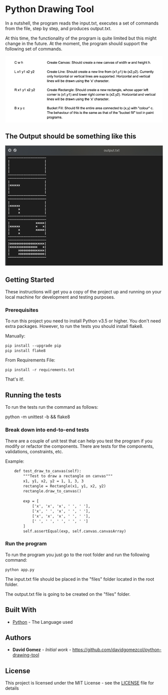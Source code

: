 # Python Drawing Tool

In a nutshell, the program reads the input.txt, executes a set of commands from the file, 
step by step, and produces output.txt.

At this time, the functionality of the program is quite limited but this might change in the future.
At the moment, the program should support the following set of commands.

![img.png](commands.png)

## The Output should be something like this

![img.png](output_file.png)

## Getting Started

These instructions will get you a copy of the project up and running on your local machine 
for development and testing purposes.

### Prerequisites

To run this project you need to install Python v3.5 or higher. You don't need extra packages. 
However, to run the tests you should install flake8.

Manually:
```
pip install --upgrade pip
pip install flake8
```

From Requirements File:
```
pip install -r requirements.txt
```

That's it!.

## Running the tests

To run the tests run the command as follows:

python -m unittest -b && flake8

### Break down into end-to-end tests

There are a couple of unit test that can help you test the program if you modify or refactor the components.
There are tests for the components, validations, constraints, etc.

Example:
```
    def test_draw_to_canvas(self):
        """Test to draw a rectangle on canvas"""
        x1, y1, x2, y2 = 1, 1, 3, 3
        rectangle = Rectangle(x1, y1, x2, y2)
        rectangle.draw_to_canvas()

        exp = [
            ['x', 'x', 'x', ' ', ' '],
            ['x', ' ', 'x', ' ', ' '],
            ['x', 'x', 'x', ' ', ' '],
            [' ', ' ', ' ', ' ', ' ']
        ]
        self.assertEqual(exp, self.canvas.canvasArray)
```

### Run the program

To run the program you just go to the root folder and run the following command:

```
python app.py
```

The input.txt file should be placed in the "files" folder located in the root folder.

The output.txt file is going to be created on the "files" folder.

## Built With

* [Python](https://www.python.org/) - The Language used

## Authors

* **David Gomez** - *Initial work* - https://github.com/davidgomezcol/python-drawing-tool

## License

This project is licensed under the MIT License - see the [LICENSE](LICENSE) file for details
